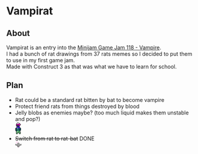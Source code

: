 # Vampirat

## About

Vampirat is an entry into the [Minijam Game Jam 118 - Vampire](https://itch.io/jam/mini-jam-118-vampires/).  
I had a bunch of rat drawings from 37 rats memes so I decided to put them to use in my first game jam.  
Made with Construct 3 as that was what we have to learn for school.  

## Plan

- Rat could be a standard rat bitten by bat to become vampire
- Protect friend rats from things destroyed by blood
- Jelly blobs as enemies maybe? (too much liquid makes them unstable and pop?)  
  ![jelly monster enemy](./art/enemy.png)
- ~~Switch from rat to rat-bat~~ DONE  
  ![rat becomes bat](./art/player-flying.png)  
